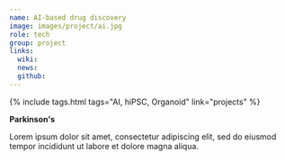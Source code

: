 ```yaml
---
name: AI-based drug discovery
image: images/project/ai.jpg
role: tech
group: project
links:
  wiki:
  news:
  github:
---
```


{%
  include tags.html
  tags="AI, hiPSC, Organoid"
  link="projects"
%}

<strong>Parkinson's</strong>

Lorem ipsum dolor sit amet, consectetur adipiscing elit, sed do eiusmod tempor incididunt ut labore et dolore magna aliqua.
